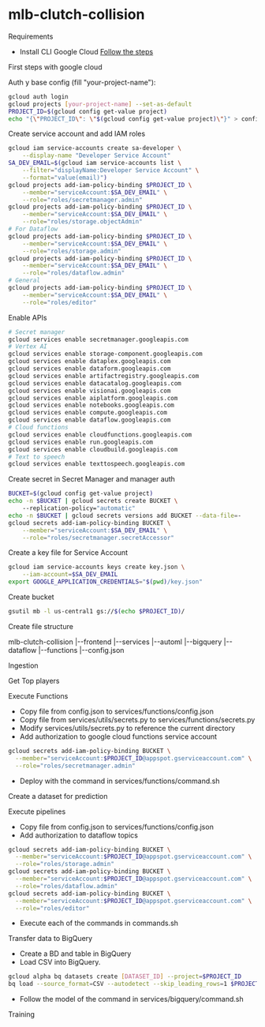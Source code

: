 # mlb-clutch-collision

Requirements
- Install CLI Google Cloud [Follow the steps](https://cloud.google.com/sdk/docs/install?hl=es-419#deb)


First steps with google cloud

Auth y base config (fill "your-project-name"): 
```bash
gcloud auth login
gcloud projects [your-project-name] --set-as-default
PROJECT_ID=$(gcloud config get-value project)
echo "{\"PROJECT_ID\": \"$(gcloud config get-value project)\"}" > config.json 
```

Create service account and add IAM roles
```bash
gcloud iam service-accounts create sa-developer \
    --display-name "Developer Service Account"
SA_DEV_EMAIL=$(gcloud iam service-accounts list \
    --filter="displayName:Developer Service Account" \
    --format="value(email)")
gcloud projects add-iam-policy-binding $PROJECT_ID \
    --member="serviceAccount:$SA_DEV_EMAIL" \
    --role="roles/secretmanager.admin"
gcloud projects add-iam-policy-binding $PROJECT_ID \
    --member="serviceAccount:$SA_DEV_EMAIL" \
    --role="roles/storage.objectAdmin"
# For Dataflow
gcloud projects add-iam-policy-binding $PROJECT_ID \
    --member="serviceAccount:$SA_DEV_EMAIL" \
    --role="roles/storage.admin"
gcloud projects add-iam-policy-binding $PROJECT_ID \
    --member="serviceAccount:$SA_DEV_EMAIL" \
    --role="roles/dataflow.admin"
# General
gcloud projects add-iam-policy-binding $PROJECT_ID \
    --member="serviceAccount:$SA_DEV_EMAIL" \
    --role="roles/editor"
```

Enable APIs

```bash
# Secret manager
gcloud services enable secretmanager.googleapis.com
# Vertex AI
gcloud services enable storage-component.googleapis.com
gcloud services enable dataplex.googleapis.com
gcloud services enable dataform.googleapis.com
gcloud services enable artifactregistry.googleapis.com
gcloud services enable datacatalog.googleapis.com
gcloud services enable visionai.googleapis.com
gcloud services enable aiplatform.googleapis.com
gcloud services enable notebooks.googleapis.com
gcloud services enable compute.googleapis.com
gcloud services enable dataflow.googleapis.com
# Cloud functions
gcloud services enable cloudfunctions.googleapis.com
gcloud services enable run.googleapis.com
gcloud services enable cloudbuild.googleapis.com
# Text to speech
gcloud services enable texttospeech.googleapis.com
```

Create secret in Secret Manager and manager auth
```bash
BUCKET=$(gcloud config get-value project)
echo -n $BUCKET | gcloud secrets create BUCKET \      
    --replication-policy="automatic"
echo -n $BUCKET | gcloud secrets versions add BUCKET --data-file=-
gcloud secrets add-iam-policy-binding BUCKET \
    --member="serviceAccount:$SA_DEV_EMAIL" \
    --role="roles/secretmanager.secretAccessor"
```

Create a key file for Service Account

```bash
gcloud iam service-accounts keys create key.json \
    --iam-account=$SA_DEV_EMAIL
export GOOGLE_APPLICATION_CREDENTIALS="$(pwd)/key.json"
```

Create bucket
```bash
gsutil mb -l us-central1 gs://$(echo $PROJECT_ID)/
```

Create file structure

mlb-clutch-collision
 |--frontend
 |--services
     |--automl
     |--bigquery
     |--dataflow
     |--functions
 |--config.json


Ingestion

Get Top players

Execute Functions
- Copy file from config.json to services/functions/config.json
- Copy file from services/utils/secrets.py to services/functions/secrets.py
- Modify services/utils/secrets.py to reference the current directory
- Add authorization to google cloud functions service account
```bash
gcloud secrets add-iam-policy-binding BUCKET \
  --member="serviceAccount:$PROJECT_ID@appspot.gserviceaccount.com" \
  --role="roles/secretmanager.admin"
```
- Deploy with the command in services/functions/command.sh

Create a dataset for prediction

Execute pipelines
- Copy file from config.json to services/functions/config.json
- Add authorization to dataflow topics
```bash
gcloud secrets add-iam-policy-binding BUCKET \
  --member="serviceAccount:$PROJECT_ID@appspot.gserviceaccount.com" \
  --role="roles/storage.admin"
gcloud secrets add-iam-policy-binding BUCKET \
  --member="serviceAccount:$PROJECT_ID@appspot.gserviceaccount.com" \
  --role="roles/dataflow.admin"
gcloud secrets add-iam-policy-binding BUCKET \
  --member="serviceAccount:$PROJECT_ID@appspot.gserviceaccount.com" \
  --role="roles/editor"
```
- Execute each of the commands in commands.sh

Transfer data to BigQuery

- Create a BD and table in BigQuery
- Load CSV into BigQuery.
```bash
gcloud alpha bq datasets create [DATASET_ID] --project=$PROJECT_ID
bq load --source_format=CSV --autodetect --skip_leading_rows=1 $PROJECT_ID:[DATASET_ID].[TABLE_ID] [gs-URI]
```
- Follow the model of the command in services/bigquery/command.sh

Training